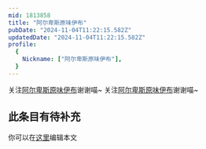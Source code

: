 ```yaml
---
mid: 1813858
title: "阿尔卑斯原味伊布"
pubDate: "2024-11-04T11:22:15.582Z"
updatedDate: "2024-11-04T11:22:15.582Z"
profile:
  {
    Nickname: ["阿尔卑斯原味伊布"],
  }
---
```


关注[阿尔卑斯原味伊布](https://space.bilibili.com/1813858)谢谢喵~ 关注[阿尔卑斯原味伊布](https://space.bilibili.com/1813858)谢谢喵~

## 此条目有待补充
你可以在[这里](https://github.com/Yuhanawa/VTuber.ICU-Content/edit/master/v/阿尔卑斯原味伊布/index.md)编辑本文
